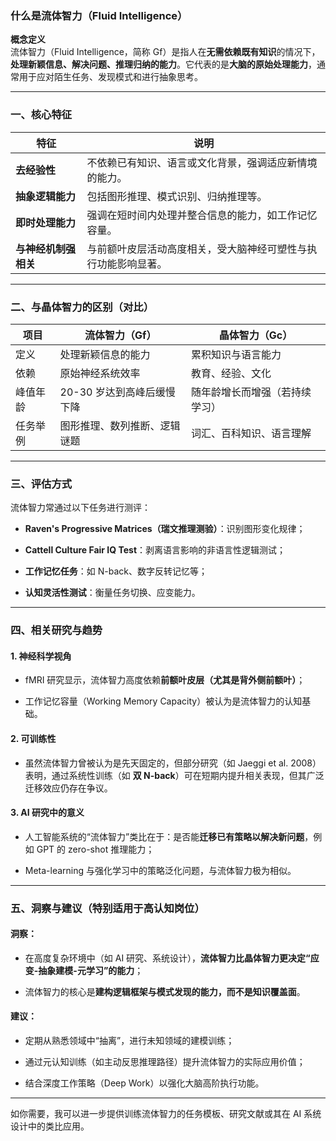 ### 什么是流体智力（Fluid Intelligence）

**概念定义**  
流体智力（Fluid Intelligence，简称 Gf）是指人在**无需依赖既有知识**的情况下，**处理新颖信息、解决问题、推理归纳的能力**。它代表的是**大脑的原始处理能力**，通常用于应对陌生任务、发现模式和进行抽象思考。

---

### 一、核心特征

|特征|说明|
|---|---|
|**去经验性**|不依赖已有知识、语言或文化背景，强调适应新情境的能力。|
|**抽象逻辑能力**|包括图形推理、模式识别、归纳推理等。|
|**即时处理能力**|强调在短时间内处理并整合信息的能力，如工作记忆容量。|
|**与神经机制强相关**|与前额叶皮层活动高度相关，受大脑神经可塑性与执行功能影响显著。|

---

### 二、与晶体智力的区别（对比）

|项目|流体智力（Gf）|晶体智力（Gc）|
|---|---|---|
|定义|处理新颖信息的能力|累积知识与语言能力|
|依赖|原始神经系统效率|教育、经验、文化|
|峰值年龄|20-30 岁达到高峰后缓慢下降|随年龄增长而增强（若持续学习）|
|任务举例|图形推理、数列推断、逻辑谜题|词汇、百科知识、语言理解|

---

### 三、评估方式

流体智力常通过以下任务进行测评：

- **Raven's Progressive Matrices（瑞文推理测验）**：识别图形变化规律；
    
- **Cattell Culture Fair IQ Test**：剥离语言影响的非语言性逻辑测试；
    
- **工作记忆任务**：如 N-back、数字反转记忆等；
    
- **认知灵活性测试**：衡量任务切换、应变能力。
    

---

### 四、相关研究与趋势

#### 1. **神经科学视角**

- fMRI 研究显示，流体智力高度依赖**前额叶皮层（尤其是背外侧前额叶）**；
    
- 工作记忆容量（Working Memory Capacity）被认为是流体智力的认知基础。
    

#### 2. **可训练性**

- 虽然流体智力曾被认为是先天固定的，但部分研究（如 Jaeggi et al. 2008）表明，通过系统性训练（如 **双 N-back**）可在短期内提升相关表现，但其广泛迁移效应仍存在争议。
    

#### 3. **AI 研究中的意义**

- 人工智能系统的“流体智力”类比在于：是否能**迁移已有策略以解决新问题**，例如 GPT 的 zero-shot 推理能力；
    
- Meta-learning 与强化学习中的策略泛化问题，与流体智力极为相似。
    

---

### 五、洞察与建议（特别适用于高认知岗位）

#### 洞察：

- 在高度复杂环境中（如 AI 研究、系统设计），**流体智力比晶体智力更决定“应变-抽象建模-元学习”的能力**；
    
- 流体智力的核心是**建构逻辑框架与模式发现的能力，而不是知识覆盖面**。
    

#### 建议：

- 定期从熟悉领域中“抽离”，进行未知领域的建模训练；
    
- 通过元认知训练（如主动反思推理路径）提升流体智力的实际应用价值；
    
- 结合深度工作策略（Deep Work）以强化大脑高阶执行功能。
    

---

如你需要，我可以进一步提供训练流体智力的任务模板、研究文献或其在 AI 系统设计中的类比应用。